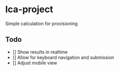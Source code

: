 # lca-project

Simple calculation for provisioning

## Todo

- [] Show results in realtime
- [] Allow for keyboard navigation and submission
- [] Adjust mobile view